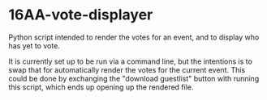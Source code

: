 # 16AA-vote-displayer
Python script intended to render the votes for an event, and to display who has yet to vote.

It is currently set up to be run via a command line, but the intentions is to swap that for automatically render the votes for the current event.
This could be done by exchanging the "download guestlist" button with running this script, which ends up opening up the rendered file.
